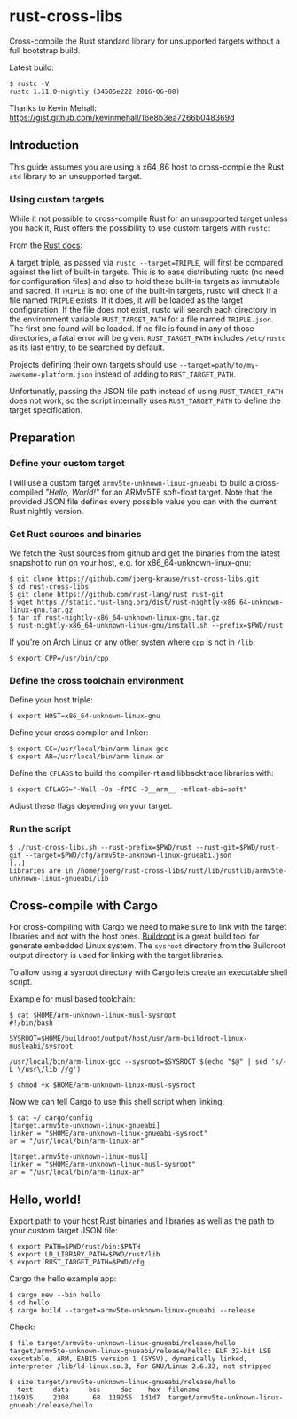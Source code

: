 # rust-cross-libs

Cross-compile the Rust standard library for unsupported targets without a
full bootstrap build.

Latest build:

```
$ rustc -V
rustc 1.11.0-nightly (34505e222 2016-06-08)
```

Thanks to Kevin Mehall: https://gist.github.com/kevinmehall/16e8b3ea7266b048369d

## Introduction

This guide assumes you are using a x64_86 host to cross-compile the Rust
`std` library to an unsupported target.

### Using custom targets

While it not possible to cross-compile Rust for an unsupported target unless
you hack it, Rust offers the possibility to use custom targets with `rustc`:

From the [Rust docs](http://doc.rust-lang.org/1.1.0/rustc_back/target/index.html#using-custom-targets):

> 
A target triple, as passed via `rustc --target=TRIPLE`, will first be
compared against the list of built-in targets. This is to ease distributing
rustc (no need for configuration files) and also to hold these built-in
targets as immutable and sacred. If `TRIPLE` is not one of the built-in
targets, rustc will check if a file named `TRIPLE` exists. If it does, it
will be loaded as the target configuration. If the file does not exist,
rustc will search each directory in the environment variable
`RUST_TARGET_PATH` for a file named `TRIPLE.json`. The first one found will
be loaded. If no file is found in any of those directories, a fatal error
will be given. `RUST_TARGET_PATH` includes `/etc/rustc` as its last entry,
to be searched by default.

> 
Projects defining their own targets should use
`--target=path/to/my-awesome-platform.json` instead of adding to
`RUST_TARGET_PATH`.

Unfortunatly, passing the JSON file path instead of using `RUST_TARGET_PATH`
does not work, so the script internally uses `RUST_TARGET_PATH` to define
the target specification.

## Preparation

### Define your custom target

I will use a custom target `armv5te-unknown-linux-gnueabi` to build a
cross-compiled *"Hello, World!"* for an ARMv5TE soft-float target. Note that
the provided JSON file defines every possible value you can with the current
Rust nightly version.

### Get Rust sources and binaries

We fetch the Rust sources from github and get the binaries from the latest
snapshot to run on your host, e.g. for x86_64-unknown-linux-gnu:

    $ git clone https://github.com/joerg-krause/rust-cross-libs.git
    $ cd rust-cross-libs
    $ git clone https://github.com/rust-lang/rust rust-git
    $ wget https://static.rust-lang.org/dist/rust-nightly-x86_64-unknown-linux-gnu.tar.gz
    $ tar xf rust-nightly-x86_64-unknown-linux-gnu.tar.gz
    $ rust-nightly-x86_64-unknown-linux-gnu/install.sh --prefix=$PWD/rust

If you're on Arch Linux or any other systen where `cpp` is not in `/lib`:

    $ export CPP=/usr/bin/cpp

### Define the cross toolchain environment

Define your host triple:

    $ export HOST=x86_64-unknown-linux-gnu

Define your cross compiler and linker:

    $ export CC=/usr/local/bin/arm-linux-gcc
    $ export AR=/usr/local/bin/arm-linux-ar

Define the `CFLAGS` to build the compiler-rt and libbacktrace libraries with:

    $ export CFLAGS="-Wall -Os -fPIC -D__arm__ -mfloat-abi=soft"

Adjust these flags depending on your target.

### Run the script

    $ ./rust-cross-libs.sh --rust-prefix=$PWD/rust --rust-git=$PWD/rust-git --target=$PWD/cfg/armv5te-unknown-linux-gnueabi.json
    [..]
    Libraries are in /home/joerg/rust-cross-libs/rust/lib/rustlib/armv5te-unknown-linux-gnueabi/lib

## Cross-compile with Cargo

For cross-compiling with Cargo we need to make sure to link with the target
libraries and not with the host ones. [Buildroot](https://buildroot.org/) is a
great build tool for generate embedded Linux system. The `sysroot` directory
from the Buildroot output directory is used for linking with the target
libraries.

To allow using a sysroot directory with Cargo lets create an executable shell
script.

Example for musl based toolchain:

```
$ cat $HOME/arm-unknown-linux-musl-sysroot
#!/bin/bash

SYSROOT=$HOME/buildroot/output/host/usr/arm-buildroot-linux-musleabi/sysroot

/usr/local/bin/arm-linux-gcc --sysroot=$SYSROOT $(echo "$@" | sed 's/-L \/usr\/lib //g')

$ chmod +x $HOME/arm-unknown-linux-musl-sysroot
```

Now we can tell Cargo to use this shell script when linking:

```
$ cat ~/.cargo/config
[target.armv5te-unknown-linux-gnueabi]
linker = "$HOME/arm-unknown-linux-gnueabi-sysroot"
ar = "/usr/local/bin/arm-linux-ar"

[target.armv5te-unknown-linux-musl]
linker = "$HOME/arm-unknown-linux-musl-sysroot"
ar = "/usr/local/bin/arm-linux-ar"
```

## Hello, world!

Export path to your host Rust binaries and libraries as well as the path to your
custom target JSON file:

    $ export PATH=$PWD/rust/bin:$PATH
    $ export LD_LIBRARY_PATH=$PWD/rust/lib
    $ export RUST_TARGET_PATH=$PWD/cfg

Cargo the hello example app:

    $ cargo new --bin hello
    $ cd hello
    $ cargo build --target=armv5te-unknown-linux-gnueabi --release

Check:

    $ file target/armv5te-unknown-linux-gnueabi/release/hello
    target/armv5te-unknown-linux-gnueabi/release/hello: ELF 32-bit LSB executable, ARM, EABI5 version 1 (SYSV), dynamically linked, interpreter /lib/ld-linux.so.3, for GNU/Linux 2.6.32, not stripped

    $ size target/armv5te-unknown-linux-gnueabi/release/hello
      text	   data	    bss	    dec	   hex	filename
    116935	   2308	     68	 119255  1d1d7	target/armv5te-unknown-linux-gnueabi/release/hello
